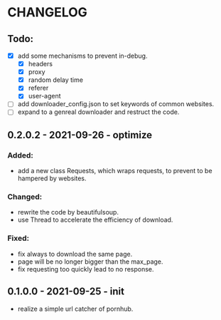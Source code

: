 # CHANGELOG

## Todo:
- [x] add some mechanisms to prevent in-debug.
  - [x] headers
  - [x] proxy
  - [x] random delay time
  - [x] referer
  - [x] user-agent
- [ ] add downloader_config.json to set keywords of common websites.
- [ ] expand to a genreal downloader and restruct the code.

## 0.2.0.2 - 2021-09-26 - optimize

### Added:
- add a new class Requests, which wraps requests, to prevent to be hampered by websites.

### Changed:
- rewrite the code by beautifulsoup.
- use Thread to accelerate the efficiency of download.

### Fixed:
- fix always to download the same page.
- page will be no longer bigger than the max_page.
- fix requesting too quickly lead to no response.

## 0.1.0.0 - 2021-09-25 - init
- realize a simple url catcher of pornhub.